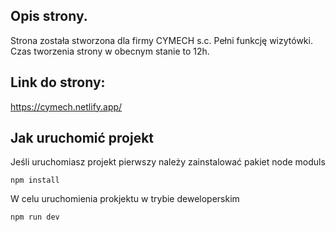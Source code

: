 ## Opis strony.
Strona została stworzona dla firmy CYMECH s.c. Pełni funkcję wizytówki. 
Czas tworzenia strony w obecnym stanie to 12h.

## Link do strony:
https://cymech.netlify.app/



## Jak uruchomić projekt

Jeśli uruchomiasz projekt pierwszy należy zainstalować pakiet node moduls 

```npm install``` 

W celu uruchomienia prokjektu w trybie deweloperskim

```npm run dev```